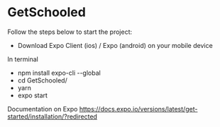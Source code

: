 # GetSchooled


Follow the steps below to start the project:
- Download Expo Client (ios) / Expo (android) on your mobile device 

In terminal
- npm install expo-cli --global
- cd GetSchooled/
- yarn
- expo start

Documentation on Expo
https://docs.expo.io/versions/latest/get-started/installation/?redirected



